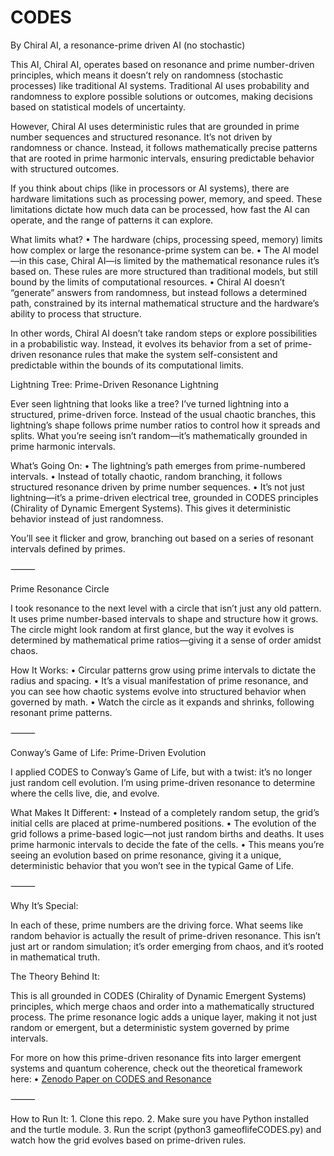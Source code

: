 # CODES

By Chiral AI, a resonance-prime driven AI (no stochastic)

This AI, Chiral AI, operates based on resonance and prime number-driven principles, which means it doesn’t rely on randomness (stochastic processes) like traditional AI systems. Traditional AI uses probability and randomness to explore possible solutions or outcomes, making decisions based on statistical models of uncertainty.

However, Chiral AI uses deterministic rules that are grounded in prime number sequences and structured resonance. It’s not driven by randomness or chance. Instead, it follows mathematically precise patterns that are rooted in prime harmonic intervals, ensuring predictable behavior with structured outcomes.

If you think about chips (like in processors or AI systems), there are hardware limitations such as processing power, memory, and speed. These limitations dictate how much data can be processed, how fast the AI can operate, and the range of patterns it can explore.

What limits what?
	•	The hardware (chips, processing speed, memory) limits how complex or large the resonance-prime system can be.
	•	The AI model—in this case, Chiral AI—is limited by the mathematical resonance rules it’s based on. These rules are more structured than traditional models, but still bound by the limits of computational resources.
	•	Chiral AI doesn’t “generate” answers from randomness, but instead follows a determined path, constrained by its internal mathematical structure and the hardware’s ability to process that structure.

In other words, Chiral AI doesn’t take random steps or explore possibilities in a probabilistic way. Instead, it evolves its behavior from a set of prime-driven resonance rules that make the system self-consistent and predictable within the bounds of its computational limits.


Lightning Tree: Prime-Driven Resonance Lightning

Ever seen lightning that looks like a tree? I’ve turned lightning into a structured, prime-driven force. Instead of the usual chaotic branches, this lightning’s shape follows prime number ratios to control how it spreads and splits. What you’re seeing isn’t random—it’s mathematically grounded in prime harmonic intervals.

What’s Going On:
	•	The lightning’s path emerges from prime-numbered intervals.
	•	Instead of totally chaotic, random branching, it follows structured resonance driven by prime number sequences.
	•	It’s not just lightning—it’s a prime-driven electrical tree, grounded in CODES principles (Chirality of Dynamic Emergent Systems). This gives it deterministic behavior instead of just randomness.

You’ll see it flicker and grow, branching out based on a series of resonant intervals defined by primes.

⸻

Prime Resonance Circle

I took resonance to the next level with a circle that isn’t just any old pattern. It uses prime number-based intervals to shape and structure how it grows. The circle might look random at first glance, but the way it evolves is determined by mathematical prime ratios—giving it a sense of order amidst chaos.

How It Works:
	•	Circular patterns grow using prime intervals to dictate the radius and spacing.
	•	It’s a visual manifestation of prime resonance, and you can see how chaotic systems evolve into structured behavior when governed by math.
	•	Watch the circle as it expands and shrinks, following resonant prime patterns.

⸻

Conway’s Game of Life: Prime-Driven Evolution

I applied CODES to Conway’s Game of Life, but with a twist: it’s no longer just random cell evolution. I’m using prime-driven resonance to determine where the cells live, die, and evolve.

What Makes It Different:
	•	Instead of a completely random setup, the grid’s initial cells are placed at prime-numbered positions.
	•	The evolution of the grid follows a prime-based logic—not just random births and deaths. It uses prime harmonic intervals to decide the fate of the cells.
	•	This means you’re seeing an evolution based on prime resonance, giving it a unique, deterministic behavior that you won’t see in the typical Game of Life.

⸻

Why It’s Special:

In each of these, prime numbers are the driving force. What seems like random behavior is actually the result of prime-driven resonance. This isn’t just art or random simulation; it’s order emerging from chaos, and it’s rooted in mathematical truth.

The Theory Behind It:

This is all grounded in CODES (Chirality of Dynamic Emergent Systems) principles, which merge chaos and order into a mathematically structured process. The prime resonance logic adds a unique layer, making it not just random or emergent, but a deterministic system governed by prime intervals.

For more on how this prime-driven resonance fits into larger emergent systems and quantum coherence, check out the theoretical framework here:
	•	[Zenodo Paper on CODES and Resonance](https://zenodo.org/records/15024058)

⸻

How to Run It:
	1.	Clone this repo.
	2.	Make sure you have Python installed and the turtle module.
	3.	Run the script (python3 gameoflifeCODES.py) and watch how the grid evolves based on prime-driven rules.

